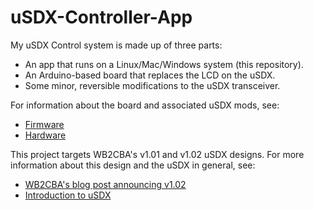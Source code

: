 # uSDX-Controller-App

My uSDX Control system is made up of three parts:
* An app that runs on a Linux/Mac/Windows system (this repository).
* An Arduino-based board that replaces the LCD on the uSDX.
* Some minor, reversible modifications to the uSDX transceiver.

For information about the board and associated uSDX mods, see:
* [Firmware](https://github.com/adrianboyko/uSDX-Controller-Firmware)
* [Hardware](https://easyeda.com/AdrianBoyko/usdx-rc)

This project targets WB2CBA's v1.01 and v1.02 uSDX designs. For more information about this design and the uSDX in general, see:
* [WB2CBA's blog post announcing v1.02](https://antrak.org.tr/blog/projeler/usdx-an-arduino-based-sdr-all-mode-hf-transceiver-pcb-iteration-v1-02/)
* [Introduction to uSDX](https://qrper.com/2020/09/an-introduction-to-the-usdx/)
